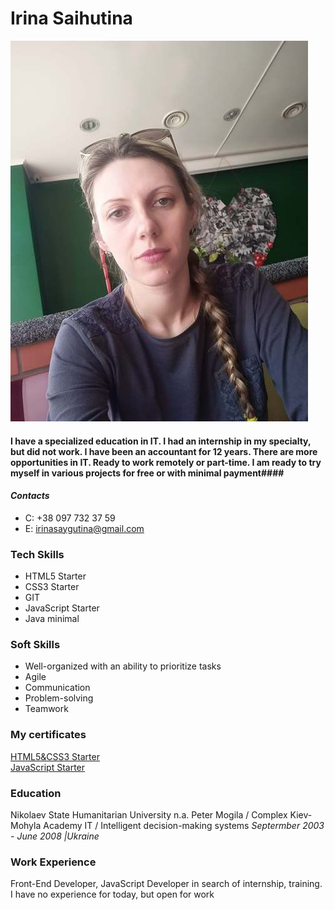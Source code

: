 # **Irina Saihutina**
![My photo](https://github.com/irina-saygutina/rsschool-cv/blob/gh-pages/my%20foto1.jpg?raw=true)
#### I have a specialized education in IT. I had an internship in my specialty, but did not work. I have been an accountant for 12 years. There are more opportunities in IT. Ready to work remotely or part-time. I am ready to try myself in various projects for free or with minimal payment####

#### *Contacts*
* C: +38 097 732 37 59
* E: irinasaygutina@gmail.com

### **Tech Skills**
* HTML5 Starter
* CSS3 Starter
* GIT
* JavaScript Starter
* Java minimal

### **Soft Skills**
* Well-organized with an ability to prioritize tasks
* Agile
* Communication
* Problem-solving
* Teamwork

### **My certificates**
[HTML5&CSS3 Starter](https://testprovider.com/ru/search-certificate/tp88429757)  
[JavaScript Starter](https://testprovider.com/ru/search-certificate/tp64240530)

### **Education**
Nikolaev State Humanitarian University n.a. Peter Mogila / Complex Kiev-Mohyla Academy
IT / Intelligent decision-making systems
*Septermber 2003 - June 2008 |Ukraine*

### **Work Experience**
Front-End Developer, JavaScript Developer in search of internship, training. I have no experience for today, but open for work